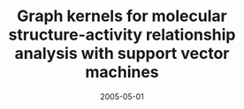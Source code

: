 ---
title: "Graph kernels for molecular structure-activity relationship analysis with support vector machines"
collection: publications
permalink: /publications/2005-05-01-Graph-kernels-for-molecular-structure-activity-relationship-analysis-with-support-vector-machines
date: 2005-05-01
paperurl: 'https://doi.org/10.1021/ci050039t'
citation: 'P.&nbsp;Mah<span class="bibtex-protected">é</span>, N.&nbsp;Ueda, T.&nbsp;Akutsu, J.-L. Perret, &amp; J.-P. Vert.
Graph kernels for molecular structure-activity relationship analysis with support vector machines.
<em>J. Chem. Inf. Model.</em>, 45(4):939&ndash;51, 2005.'
---